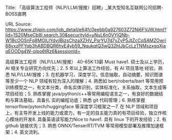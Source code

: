 Title: 「高级算法工程师（NLP/LLM/搜推）招聘」_某大型知名互联网公司招聘-BOSS直聘

URL Source: https://www.zhipin.com/job_detail/e64fc0eebb0a927603Z72Ni6FVJW.html?lid=1S20MseCb8l.search.30&securityId=uNuL6n0VYiQNb-W1BcOOSnFq8MOlLIYdyiIBizsChzaXZHV_PsrYU7d7yZyP5JtZcCqSAMZOwri68vxzPFYqb3hABDBQR6hyE4yb59_NqukqtQ3wQ32hIJbCcLzTNMszxgqXjaqEOODg4W-oIpo6tRz6&sessionId=

高级算法工程师（NLP/LLM/搜推）
                            40-65K·13薪
Must have1. 硕士及以上学历，AI 相关专业研究方向优先；2. 5 年以上算法工作经验，有 AI 项目落地 经验，熟悉 NLP/LLM/搜推；3. 在机器学习，深度学习，信息抽取，自动摘要，知识图谱等至少一个 NLP 领域有较为深入的理解；4. 熟悉如 bert/roberta/bart 等常用预训练模型之一，有文本分类，命名实体识别，实体标准化，关系抽取，文本生成等项目经验；5. 熟练掌握 java/python/c++等常用编程语言之一，有良好的数据结构与算法基础，具备扎 实的编程功底；熟悉 git 代码管理；6. 熟练掌握 tensorflow/pytorch/huggingface 等深度学习框架之一7. 在 NLP 领域和项目上，有主导开发上线的能力或潜力，有一定的自主能力真的有项目经验，独立作核心模块的开发8. 具备英语读写能力Nice to have1. 具有 linux 下的开发经验；2. 有 github 链接优先；3. 熟悉 ONNX/TenserRT/TVM 等常用模型部署及推理加速框架；4. 英文流利。